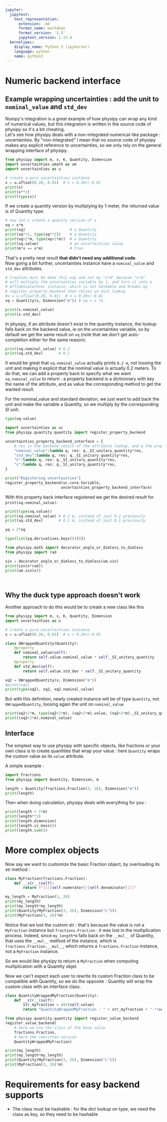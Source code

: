```yaml
---
jupyter:
  jupytext:
    text_representation:
      extension: .md
      format_name: markdown
      format_version: '1.3'
      jupytext_version: 1.13.4
  kernelspec:
    display_name: Python 3 (ipykernel)
    language: python
    name: python3
---
```


# Numeric backend interface


## Example wrapping uncertainties : add the unit to `nominal_value` and `std_dev`


Numpy's integration is a great example of how physipy can wrap any kind of numerical values, but this integration is written in the source code of physipy so it's a bit cheating.  
Let's see how physipy deals with a non-integrated numerical-like package : uncertainties. By "non-integrated" I mean that no source code of physipy makes any explicit reference to uncertainties, so we only rely on the general wrapping interface of physipy.

```python
from physipy import m, s, K, Quantity, Dimension
import uncertainties.umath as um
import uncertainties as u

# create a pure uncertainties instance
x = u.ufloat(0.20, 0.01)  # x = 0.20+/-0.01
print(x)
print(x**2)
print(type(x))
```

If we create a quantity version by mulitplying by 1 meter, the returned value is of Quantity type:

```python
# now let's create a quanity version of x
xq = x*m
print(xq)                    # a Quantity
print(xq**2, type(xq**2))    # a Quantity
print(xq+2*m, type(xq+2*m))  # a Quantity
print(xq.value)              # an uncertainties value
print(m*x == x*m)            # True
```

That's a pretty neat result __that didn't need any additional code__.  
Now going a bit further, uncertainties instance have a `nominal_value` and `std_dev` attributes.

```python
# Creation must be done this way and not by "x*m" because "x*m" 
# will multiply the uncerainties variable by 1, and turn it into a
# AffineScalarFunc instance, which is not hashable and breaks my 
# register_property_backend that relies on dict lookup
#x = u.ufloat(0.20, 0.01)  # x = 0.20+/-0.01
xq = Quantity(x, Dimension("m")) # xq = x *m
```

```python
print(x.nominal_value)
print(x.std_dev)
```

In physipy, if an attribute doesn't exist in the quantity instance, the lookup falls back on the backend value, ie on the uncertainties variable, so by default we get the same result on `xq` (note that we don't get auto-completion either for the same reason):

```python
print(xq.nominal_value) # 0.2
print(xq.std_dev)       # 0.1
```

It would be great that `xq.nominal_value` actually prints `0.2 m`, not loosing the unit and making it explicit that the nominal value is actually 0.2 meters. To do that, we can add a property back to specify what we want `xq.nominal_value` to return : a property backend is a dictionnary with key the name of the attribute, and as value the corresponding method to get the wanted result.

For the nominal_value and standard deviation, we just want to add back the unit and make the variable a Quantity, so we multiply by the corresponding SI unit:

```python
type(xq.value)
```

```python
import uncertainties as uc
from physipy.quantity.quantity import register_property_backend

uncertainties_property_backend_interface = {
    # res is the backend result of the attribute lookup, and q the wrapping quantity
    "nominal_value":lambda q, res: q._SI_unitary_quantity*res,
    "std_dev":lambda q, res: q._SI_unitary_quantity*res,
    "n":lambda q, res: q._SI_unitary_quantity*res,
    "s":lambda q, res: q._SI_unitary_quantity*res,
}

print("Registering uncertainties")
register_property_backend(uc.core.Variable, 
                         uncertainties_property_backend_interface)
```

With this property back interface registered we get the desired result for `print(xq.nominal_value)`:

```python
print(type(xq.value))
print(xq.nominal_value) # 0.2 m, instead of just 0.2 previously
print(xq.std_dev)       # 0.1 m, instead of just 0.1 previously
```

```python
yq = 2*xq 
```

```python
type(list(yq.derivatives.keys())[0])
```

```python
from physipy.math import decorator_angle_or_dimless_to_dimless
from physipy import rad
```

```python
sin = decorator_angle_or_dimless_to_dimless(um.sin)
print(sin(x*rad))
print(um.sin(x))
```

```python
    
```

## Why the duck type approach doesn't work


Another approach to do this would be to create a new class like this

```python
from physipy import m, s, K, Quantity, Dimension
import uncertainties as u

# create a pure uncertainties instance
x = u.ufloat(0.20, 0.01)  # x = 0.20+/-0.01

class UWrappedQuantity(Quantity):
    @property
    def nominal_value(self):
        return self.value.nominal_value * self._SI_unitary_quantity
    @property
    def std_dev(self):
        return self.value.std_dev * self._SI_unitary_quantity

xq2 = UWrappedQuantity(x, Dimension("m"))
#print(xq2)
print(type(xq2), xq2, xq2.nominal_value)
```

But with this definition, newly created instance will be of type `Quantity`, not `UWrappedQuantity`, loosing again the unit on `nominal_value`

```python
print(xq2+2*m, type(xq2+2*m), (xq2+2*m).value, (xq2+2*m)._SI_unitary_quantity)
print((xq2+2*m).nominal_value)
```

## Interface


The simplest way to use physipy with specific objects, like fractions or your own class is to create quantities that wrap your value : here `Quantity` wraps the custom value as its `value` attribute.


A simple example : 

```python
import fractions
from physipy import Quantity, Dimension, m
```

```python
length = Quantity(fractions.Fraction(3, 26), Dimension("m"))
print(length)
```

Then when doing calculation, physipy deals with everything for you :

```python
print(length + 2*m)
print(length**2)
print(length.dimension)
print(length.is_mass())
print(length.sum())
```

# More complex objects


Now say we want to customize the basic Fraction object, by overloading its str method : 

```python
class MyFraction(fractions.Fraction):
    def __str__(self):
        return f"[[[{self.numerator}/{self.denominator}]]]"
```

```python
my_length = MyFraction(3, 26)
print(my_length)
print(my_length*my_length)
print(Quantity(MyFraction(3, 26), Dimension("L")))
print(MyFraction(3, 26)*m)
```

Notice that we lost the custom str : that's because the value is not a `MyFraction` instance but `fractions.Fraction` : it was lost in the multiplication process. Indeed, since `my_length*m` falls back on the `__mul__` of Quantity, that uses the `__mul__` method of the instance, which is `fractions.Fraction.__mul__`, which returns a `fractions.Fraction` instance, not a `MyFraction` instance.

So we would like physipy to return a `MyFraction` when computing multiplication with a Quantity objet.


Now we can't expect each user to rewrite its custom Fraction class to be compatible with Quantity, so we do the opposite : Quantity will wrap the custom class with an interface class.

```python
class QuantityWrappedMyFraction(Quantity):
    def __str__(self):
        str_myfraction = str(self.value)
        return "QuantityWrappedMyFraction : " + str_myfraction + "-"+self.dimension.str_SI_unit()

from physipy.quantity.quantity import register_value_backend
register_value_backend(
    # here we use the class of the base value
    fractions.Fraction, 
    # here the rewritten version
    QuantityWrappedMyFraction)
```

```python
print(my_length)
print(my_length*my_length)
print(Quantity(MyFraction(3, 26), Dimension("L")))
print(MyFraction(3, 26)*m)
```

# Requirements for easy backend supports


 - The class must be hashable : for the dict lookup on type, we need the class as key, so they need to be hashable

```python

```

